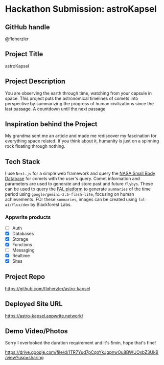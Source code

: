 # Hackathon Submission: astroKapsel

## GitHub handle
@floherzler

## Project Title
astroKapsel

<!--
CodeCapture
-->

## Project Description
You are observing the earth through time, watching from your capsule in space.
This project puts the astronomical timelines of comets into perspective by summarizing the progress of human civilizations since the last passage.
A countdown until the next passage 

<!--
The project I created is...
-->

## Inspiration behind the Project  
My grandma sent me an article and made me rediscover my fascination for everything space related.
If you think about it, humanity is just on a spinning rock floating through nothing.

<!--
The reason I chose this idea/project was...
-->

## Tech Stack    
I use `Next.js` for a simple web framework and query the [NASA Small Body Database](https://ssd.jpl.nasa.gov/tools/sbdb_query.html) for comets with the user's query.
Comet information and parameters are used to generate and store past and future `flybys`.
These can be used to query the [FAL platform](https://fal.ai) to generate `summaries` of the time period using `google/gemini-2.5-flash-lite`, focusing on human achievements.
FOr these `summaries`, images can be created using `fal-ai/flux/dev` by Blackforest Labs.

<!--
The technologies I used...
-->

### Appwrite products

<!--
Update the checkbox to [x] for the products used.

e.g.:

- [x] Auth 
-->

- [ ] Auth
- [x] Databases
- [x] Storage
- [x] Functions
- [ ] Messaging
- [x] Realtime
- [x] Sites

## Project Repo  
https://github.com/floherzler/astro-kapsel

<!--
https://github.com/code-capture/CodeCapture-Xamarin
-->

## Deployed Site URL
https://astro-kapsel.appwrite.network/

<!--
https://hacktoberfest.appwrite.network
-->

## Demo Video/Photos  
Sorry I overlooked the duration requirement and it's 5min, hope that's fine!

https://drive.google.com/file/d/1TR7Yud7pCqoYkJgpnwOu8BWUOxbZ3UkB/view?usp=sharing

<!--
https://www.youtube.com/watch?v=9IBaX1avYWc
-->
